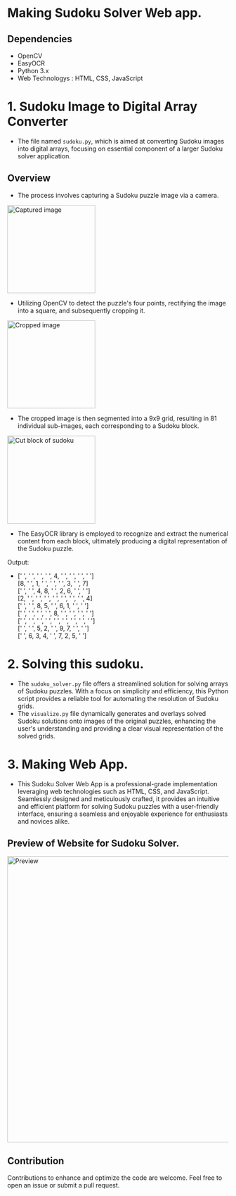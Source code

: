 # Making Sudoku Solver Web app.

## Dependencies

- OpenCV
- EasyOCR
- Python 3.x
- Web Technologys : HTML, CSS, JavaScript

# 1. Sudoku Image to Digital Array Converter

- The file named `sudoku.py`, which is aimed at converting Sudoku images into digital arrays, focusing on essential component of a larger Sudoku solver application. 

## Overview

- The process involves capturing a Sudoku puzzle image via a camera.

<img src="https://cdn.jsdelivr.net/gh/shubhamparmar1/Sudoku-Image-to-Digital-Array-Converter/images/s2.png" alt="Captured image" width="200px" height="200px"/>

- Utilizing OpenCV to detect the puzzle's four points, rectifying the image into a square, and subsequently cropping it.

<img src="https://cdn.jsdelivr.net/gh/shubhamparmar1/Sudoku-Image-to-Digital-Array-Converter/images/sudoku_cropped.jpg" alt="Cropped image" width="200px" height="200px"/>

- The cropped image is then segmented into a 9x9 grid, resulting in 81 individual sub-images, each corresponding to a Sudoku block.

<img src="https://cdn.jsdelivr.net/gh/shubhamparmar1/Sudoku-Image-to-Digital-Array-Converter/images/image.png" alt="Cut block of sudoku" width="200px" height="200px"/>


- The EasyOCR library is employed to recognize and extract the numerical content from each block, ultimately producing a digital representation of the Sudoku puzzle.

Output:
- [' ', ' ', ' ', ' ', 4, ' ', ' ', ' ', ' '] <br>
[8, ' ', 1, ' ', ' ', ' ', 3, ' ', 7] <br>
[' ', ' ', 4, 8, ' ', 2, 6, ' ', ' '] <br>
[2, ' ', ' ', ' ', ' ', ' ', ' ', ' ', 4] <br>
[' ', ' ', 8, 5, ' ', 6, 1, ' ', ' '] <br>
[' ', ' ', ' ', ' ', 8, ' ', ' ', ' ', ' '] <br>
[' ', ' ', ' ', ' ', ' ', ' ', ' ', ' ', ' '] <br>
[' ', ' ', 5, 2, ' ', 9, 7, ' ', ' '] <br>
[' ', 6, 3, 4, ' ', 7, 2, 5, ' '] <br>

# 2. Solving this sudoku.

- The `sudoku_solver.py` file offers a streamlined solution for solving arrays of Sudoku puzzles. With a focus on simplicity and efficiency, this Python script provides a reliable tool for automating the resolution of Sudoku grids.
- The `visualize.py` file dynamically generates and overlays solved Sudoku solutions onto images of the original puzzles, enhancing the user's understanding and providing a clear visual representation of the solved grids.


# 3. Making Web App.

- This Sudoku Solver Web App is a professional-grade implementation leveraging web technologies such as HTML, CSS, and JavaScript. Seamlessly designed and meticulously crafted, it provides an intuitive and efficient platform for solving Sudoku puzzles with a user-friendly interface, ensuring a seamless and enjoyable experience for enthusiasts and novices alike.

## Preview of Website for Sudoku Solver.

<img alt="Preview" width="650px" src="https://github.com/shubhamparmar1/Sudoku-Solver/assets/134207725/fca7dbc0-d1e2-4144-b836-8045523360b9">

## Contribution

Contributions to enhance and optimize the code are welcome. Feel free to open an issue or submit a pull request.

